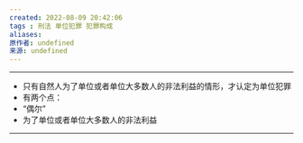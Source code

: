 ```yaml
---
created: 2022-08-09 20:42:06
tags : 刑法 单位犯罪 犯罪构成
aliases: 
原作者: undefined
来源: undefined
---
```

---
* 只有自然人为了单位或者单位大多数人的非法利益的情形，才认定为单位犯罪
* 有两个点：
* “偶尔”
* 为了单位或者单位大多数人的非法利益

---

